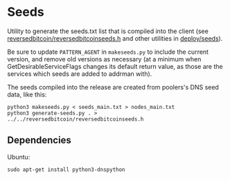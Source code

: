 # Seeds

Utility to generate the seeds.txt list that is compiled into the client
(see [reversedbitcoin/reversedbitcoinseeds.h](/reversedbitcoin/reversedbitcoinseeds.h) and other utilities in [deploy/seeds](/deploy/seeds)).

Be sure to update `PATTERN_AGENT` in `makeseeds.py` to include the current version,
and remove old versions as necessary (at a minimum when GetDesirableServiceFlags
changes its default return value, as those are the services which seeds are added
to addrman with).

The seeds compiled into the release are created from poolers's DNS seed data, like this:

    python3 makeseeds.py < seeds_main.txt > nodes_main.txt
    python3 generate-seeds.py . > ../../reversedbitcoin/reversedbitcoinseeds.h

## Dependencies

Ubuntu:

    sudo apt-get install python3-dnspython
